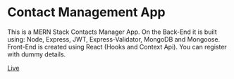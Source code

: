 # Contact Management App

This is a MERN Stack Contacts Manager App. On the Back-End it
is built using: Node, Express, JWT, Express-Validator, MongoDB
and Mongoose. Front-End is created using React (Hooks and
Context Api). You can register with dummy details.

[Live](https://sleepy-ravine-14593.herokuapp.com/)
